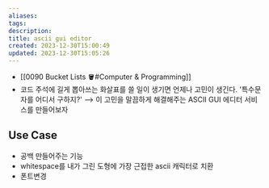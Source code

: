 ```yaml
---
aliases: 
tags: 
description:
title: ascii gui editor
created: 2023-12-30T15:00:49
updated: 2023-12-30T15:05:26
---
```

- [[0090 Bucket Lists 🪣#Computer & Programming]]
- 코드 주석에 길게 뽑아쓰는 화살표를 쓸 일이 생기면 언제나 고민이 생긴다. '특수문자를 어디서 구하지?' ⟶ 이 고민을 말끔하게 해결해주는 ASCII GUI 에디터 서비스를 만들어보자

## Use Case

- 공백 만들어주는 기능
- whitespace를 내가 그린 도형에 가장 근접한 ascii 캐릭터로 치환
- 폰트변경
